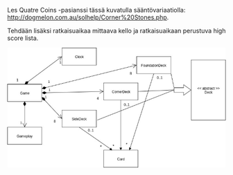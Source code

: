 Les Quatre Coins -pasianssi tässä kuvatulla sääntövariaatiolla:
http://dogmelon.com.au/solhelp/Corner%20Stones.php.

Tehdään lisäksi ratkaisuaikaa mittaava kello ja ratkaisuaikaan perustuva high score lista.

![luokkakaavio](/dokumentaatio/javalabra-luokkakaavio.jpg)
 
